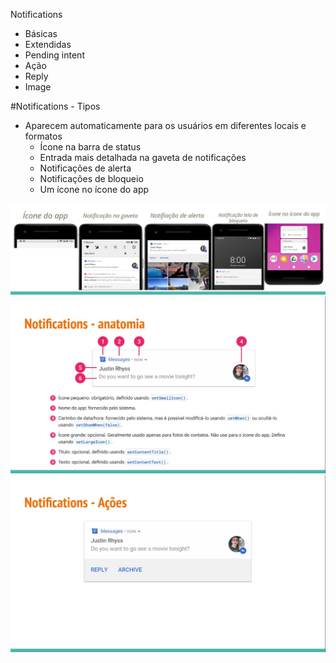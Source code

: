Notifications
- Básicas
- Extendidas
- Pending intent
- Ação
- Reply
- Image

#Notifications - Tipos

- Aparecem automaticamente para os usuários em diferentes locais e formatos
  - Ícone na barra de status
  - Entrada mais detalhada na gaveta de notificações
  - Notificações de alerta
  - Notificações de bloqueio
  - Um ícone no ícone do app
 
<img src=".assets/190.jpg">

<img src=".assets/191.jpg">

<img src=".assets/192.jpg">


